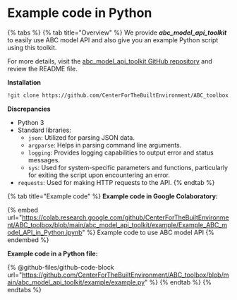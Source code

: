 # Example code in Python

{% tabs %}
{% tab title="Overview" %}
We provide _**abc\_model\_api\_toolkit**_ to easily use ABC model API and also give you an example Python script using this toolkit.&#x20;

For more details, visit the [abc\_model\_api\_toolkit GitHub repository](https://github.com/CenterForTheBuiltEnvironment/ABC\_toolbox/tree/main/abc\_model\_api\_toolkit) and review the README file.

**Installation**

```sh
!git clone https://github.com/CenterForTheBuiltEnvironment/ABC_toolbox.git
```

**Discrepancies**

* Python 3
* Standard libraries:
  * `json`: Utilized for parsing JSON data.
  * `argparse`: Helps in parsing command line arguments.
  * `logging`: Provides logging capabilities to output error and status messages.
  * `sys`: Used for system-specific parameters and functions, particularly for exiting the script upon encountering an error.
* `requests`: Used for making HTTP requests to the API.
{% endtab %}

{% tab title="Example code" %}
**Example code in Google Colaboratory:**

{% embed url="https://colab.research.google.com/github/CenterForTheBuiltEnvironment/ABC_toolbox/blob/main/abc_model_api_toolkit/example/Example_ABC_model_API_in_Python.ipynb" %}
Example code to use ABC model API
{% endembed %}

**Example code in a Python file:**

{% @github-files/github-code-block url="https://github.com/CenterForTheBuiltEnvironment/ABC_toolbox/blob/main/abc_model_api_toolkit/example/example.py" %}
{% endtab %}
{% endtabs %}
